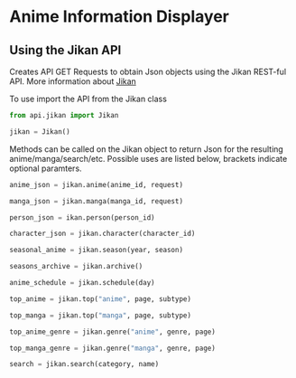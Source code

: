 # Anime Information Displayer

## Using the Jikan API
Creates API GET Requests to obtain Json objects using the Jikan REST-ful API. More information about [Jikan](https://jikan.docs.apiary.io/#)

To use import the API from the Jikan class
```python
from api.jikan import Jikan

jikan = Jikan()
```

Methods can be called on the Jikan object to return Json for the resulting anime/manga/search/etc. Possible uses are listed below, brackets indicate optional paramters.

```python
anime_json = jikan.anime(anime_id, request)

manga_json = jikan.manga(manga_id, request)

person_json = ikan.person(person_id)

character_json = jikan.character(character_id)

seasonal_anime = jikan.season(year, season)

seasons_archive = jikan.archive()

anime_schedule = jikan.schedule(day)

top_anime = jikan.top("anime", page, subtype)

top_manga = jikan.top("manga", page, subtype)

top_anime_genre = jikan.genre("anime", genre, page)

top_manga_genre = jikan.genre("manga", genre, page)

search = jikan.search(category, name)
```
